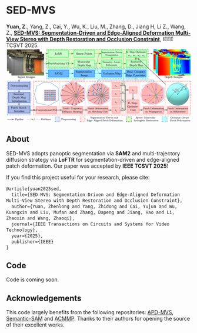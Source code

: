 # SED-MVS

**Yuan, Z.**, Yang, Z., Cai, Y., Wu, K., Liu, M., Zhang, D., Jiang H, Li Z., Wang, Z., [**SED-MVS: Segmentation-Driven and Edge-Aligned Deformation Multi-View Stereo with Depth Restoration and Occlusion Constraint**](https://arxiv.org/pdf/2503.13721), IEEE TCSVT 2025.
![](images/SED-MVS.png)

## About
SED-MVS adopts panoptic segmentation via **SAM2** and multi-trajectory diffusion strategy via **LoFTR** for segmentation-driven and edge-aligned patch deformation. 
Our paper was accepted by **IEEE TCSVT 2025**!

If you find this project useful for your research, please cite:  

```
@article{yuan2025sed,
  title={SED-MVS: Segmentation-Driven and Edge-Aligned Deformation Multi-View Stereo with Depth Restoration and Occlusion Constraint},
  author={Yuan, Zhenlong and Yang, Zhidong and Cai, Yujun and Wu, Kuangxin and Liu, Mufan and Zhang, Dapeng and Jiang, Hao and Li, Zhaoxin and Wang, Zhaoqi},
  journal={IEEE Transactions on Circuits and Systems for Video Technology},
  year={2025},
  publisher={IEEE}
}

```
## Code
Code is coming soon.

## Acknowledgements

This code largely benefits from the following repositories: [APD-MVS](https://github.com/whoiszzj/APD-MVS), [Semantic-SAM](https://github.com/UX-Decoder/Semantic-SAM) and [ACMMP](https://github.com/GhiXu/ACMMP.git). Thanks to their authors for opening the source of their excellent works.
